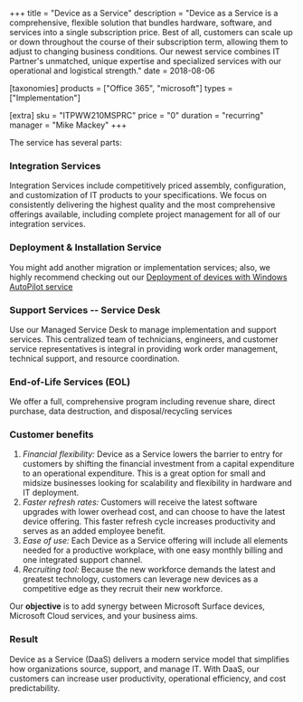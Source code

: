 +++
title = "Device as a Service"
description = "Device as a Service is a comprehensive, flexible solution that bundles hardware, software, and services into a single subscription price. Best of all, customers can scale up or down throughout the course of their subscription term, allowing them to adjust to changing business conditions. Our newest service combines IT Partner's unmatched, unique expertise and specialized services with our operational and logistical strength."
date = 2018-08-06

[taxonomies]
products = ["Office 365", "microsoft"]
types = ["Implementation"]

[extra]
sku = "ITPWW210MSPRC"
price = "0"
duration = "recurring"
manager = "Mike Mackey"
+++

The service has several parts:

### Integration Services

Integration Services include competitively priced assembly,
configuration, and customization of IT products to your specifications.
We focus on consistently delivering the highest quality and the most
comprehensive offerings available, including complete project management
for all of our integration services.

### Deployment & Installation Service

You might add another migration or implementation services; also, we
highly recommend checking out our [Deployment of devices with Windows AutoPilot
service](o365hq.com/services/deployment-of-devices-with-windows-autopilot)

### Support Services -- Service Desk

Use our Managed Service Desk to manage implementation and support services. This
centralized team of technicians, engineers, and customer service
representatives is integral in providing work order management,
technical support, and resource coordination.

### End-of-Life Services (EOL)

We offer a full, comprehensive program including revenue share, direct
purchase, data destruction, and disposal/recycling services

### Customer benefits

1.  *Financial flexibility:* Device as a Service lowers the barrier to
    entry for customers by shifting the financial investment from a
    capital expenditure to an operational expenditure. This is a great
    option for small and midsize businesses looking for scalability and
    flexibility in hardware and IT deployment.
2.  *Faster refresh rates:* Customers will receive the latest software
    upgrades with lower overhead cost, and can choose to have the latest
    device offering. This faster refresh cycle increases productivity
    and serves as an added employee benefit.
3.  *Ease of use:* Each Device as a Service offering will include all
    elements needed for a productive workplace, with one easy monthly
    billing and one integrated support channel.
4.  *Recruiting tool:* Because the new workforce demands the latest and
    greatest technology, customers can leverage new devices as a
    competitive edge as they recruit their new workforce.

Our **objective** is to add synergy between Microsoft Surface devices,
Microsoft Cloud services, and your business aims.

### Result

Device as a Service (DaaS) delivers a modern service model that
simplifies how organizations source, support, and manage IT. With DaaS,
our customers can increase user productivity, operational efficiency, and
cost predictability.

